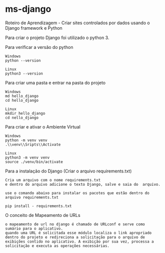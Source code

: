 # ms-django
 Roteiro de Aprendizagem - Criar sites controlados por dados usando o Django framework e Python

 Para criar o projeto Django foi utilizado o python 3.

 Para verificar a versão do python

    Windows
    python --version

    Linux
    python3 --version

Para criar uma pasta e entrar na pasta do projeto

    Windows
    md hello_django
    cd hello_django

    Linux
    mkdir hello_django
    cd nello_django

Para criar e ativar o Ambiente Virtual

    Windows
    python -m venv venv
    .\\venv\\Sripts\\Activate

    Linux
    python3 -m venv venv
    source ./venv/bin/activate

Para a instalação do Django (Criar o arquivo requirements.txt)

    Cria um arquivo com o nome requirements.txt
    e dentro do arquivo adicione o texto Django, salve e saia do  arquivo.

    use o comando abaixo para instalar os pacotes que estão dentro do arquivo requirements.txt

    pip install - requirements.txt



O conceito de Mapeamento de URLs

    o mapeamento de url no django é chamado de URLconf e serve como sumário para o aplicativo.
    quando uma URL é solicitada esse módulo localiza o link apropriado dentro do projeto e redireciona a solicitação para o arquivo de exibições contido no aplicativo. A exibição por sua vez, processa a solicitação e executa as operações necessárias.

